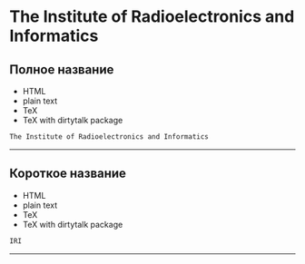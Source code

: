 



# The Institute of Radioelectronics and Informatics

## Полное название

- HTML
- plain text
- TeX
- TeX with dirtytalk package


```html
The Institute of Radioelectronics and Informatics
```

---
## Короткое название

- HTML
- plain text
- TeX
- TeX with dirtytalk package


```html
IRI
```

---